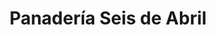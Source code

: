 ---
title: "Panadería Seis de Abril"
url: /villavicencio/panaderia-seis-de-abril/
shop: panadería
---